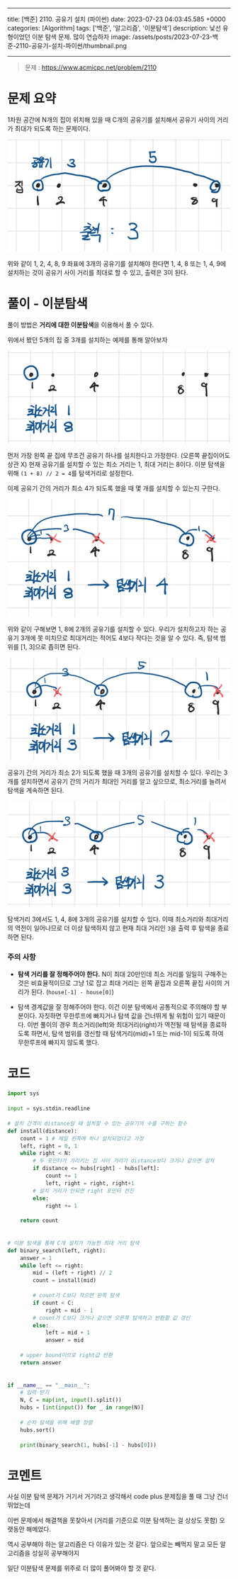 

---
title: [백준] 2110. 공유기 설치 (파이썬)
date: 2023-07-23 04:03:45.585 +0000
categories: [Algorithm]
tags: ['백준', '알고리즘', '이분탐색']
description: 낯선 유형이었던 이분 탐색 문제. 많이 연습하자
image: /assets/posts/2023-07-23-백준-2110-공유기-설치-파이썬/thumbnail.png

---

> 문제 : https://www.acmicpc.net/problem/2110

# 문제 요약

1차원 공간에 N개의 집이 위치해 있을 때 C개의 공유기를 설치해서 공유기 사이의 거리가 최대가 되도록 하는 문제이다.

![img](/assets/posts/2023-07-23-백준-2110-공유기-설치-파이썬/img0.png)

위와 같이 1, 2, 4, 8, 9 좌표에 3개의 공유기를 설치해야 한다면
1, 4, 8 또는 1, 4, 9에 설치하는 것이 공유기 사이 거리를 최대로 할 수 있고, 출력은 3이 된다.

# 풀이 - 이분탐색

풀이 방법은 **거리에 대한 이분탐색**을 이용해서 풀 수 있다.

위에서 봤던 5개의 집 중 3개를 설치하는 예제를 통해 알아보자

![img](/assets/posts/2023-07-23-백준-2110-공유기-설치-파이썬/img1.png)

먼저 가장 왼쪽 끝 집에 무조건 공유기 하나를 설치한다고 가정한다. (오른쪽 끝집이어도 상관 X)
현재 공유기를 설치할 수 있는 최소 거리는 1, 최대 거리는 8이다.
이분 탐색을 위해 `(1 + 8) // 2 = 4`를 탐색거리로 설정한다.

이제 공유기 간의 거리가 최소 4가 되도록 했을 때 몇 개를 설치할 수 있는지 구한다.

![img](/assets/posts/2023-07-23-백준-2110-공유기-설치-파이썬/img2.png)

위와 같이 구해보면 1, 8에 2개의 공유기를 설치할 수 있다.
우리가 설치하고자 하는 공유기 3개에 못 미치므로 최대거리는 적어도 4보다 작다는 것을 알 수 있다. 즉, 탐색 범위를 \[1, 3\]으로 좁히면 된다.

![img](/assets/posts/2023-07-23-백준-2110-공유기-설치-파이썬/img3.png)

공유기 간의 거리가 최소 2가 되도록 했을 때 3개의 공유기를 설치할 수 있다.
우리는 3개를 설치하면서 공유기 간의 거리가 최대인 거리를 알고 싶으므로, 최소거리를 늘려서 탐색을 계속하면 된다.

![img](/assets/posts/2023-07-23-백준-2110-공유기-설치-파이썬/img4.png)

탐색거리 3에서도 1, 4, 8에 3개의 공유기를 설치할 수 있다.
이때 최소거리와 최대거리의 역전이 일어나므로 더 이상 탐색하지 않고 현재 최대 거리인 `3`을 출력 후 탐색을 종료하면 된다.

### 주의 사항

- **탐색 거리를 잘 정해주어야 한다.**
N이 최대 20만인데 최소 거리를 일일히 구해주는 것은 비효율적이므로 그냥 1로 잡고
최대 거리는 왼쪽 끝집과 오른쪽 끝집 사이의 거리가 된다. (`house[-1] - house[0]`)

- 탐색 경계값을 잘 정해주어야 한다.
이건 이분 탐색에서 공통적으로 주의해야 할 부분이다. 자칫하면 무한루프에 빠지거나 탐색 값을 건너뛰게 될 위험이 있기 때문이다.
이번 풀이의 경우 최소거리(left)와 최대거리(right)가 역전될 때 탐색을 종료하도록 하면서, 탐색 범위를 갱신할 때 탐색거리(mid)+1 또는 mid-1이 되도록 하여 무한루프에 빠지지 않도록 했다.

# 코드

```python
import sys

input = sys.stdin.readline

# 설치 간격이 distance일 때 설치할 수 있는 공유기의 수를 구하는 함수
def install(distance):
    count = 1 # 제일 왼쪽에 하나 설치되었다고 가정
    left, right = 0, 1
    while right < N:
        # 두 포인터가 가리키는 집 사이 거리가 distance보다 크거나 같으면 설치
        if distance <= hubs[right] - hubs[left]:
            count += 1
            left, right = right, right+1
        # 설치 거리가 안되면 right 포인터 전진
        else:
            right += 1

    return count


# 이분 탐색을 통해 C개 설치가 가능한 최대 거리 탐색
def binary_search(left, right):
    answer = 1
    while left <= right:
        mid = (left + right) // 2
        count = install(mid)
        
        # count가 C보다 작으면 왼쪽 탐색
        if count < C:
            right = mid - 1
        # count가 C보다 크거나 같으면 오른쪽 탐색하고 반환할 값 갱신
        else:
            left = mid + 1
            answer = mid

    # upper bound이므로 right값 반환
    return answer
    

if __name__ == "__main__":
    # 입력 받기
    N, C = map(int, input().split())
    hubs = [int(input()) for _ in range(N)]
    
    # 순차 탐색을 위해 배열 정렬
    hubs.sort()
    
    print(binary_search(1, hubs[-1] - hubs[0]))
```

# 코멘트

사실 이분 탐색 문제가 거기서 거기라고 생각해서
code plus 문제집을 풀 때 그냥 건너 뛰었는데

이번 문제에서 해결책을 못찾아서 (거리를 기준으로 이분 탐색하는 걸 상상도 못함) 오랫동안 해메었다.

역시 공부해야 하는 알고리즘은 다 이유가 있는 것 같다.
앞으로는 빼먹지 말고 모든 알고리즘을 성실히 공부해야지

일단 이분탐색 문제를 위주로 더 많이 풀어봐야 할 것 같다.

        